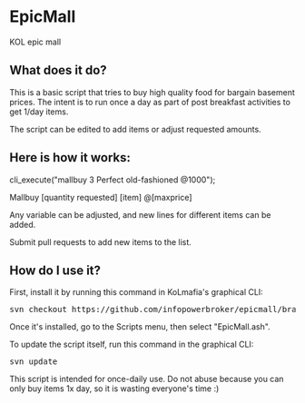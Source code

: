 # EpicMall
KOL epic mall 

What does it do?
----------------
This is a basic script that tries to buy high quality food for bargain basement prices. 
The intent is to run once a day as part of post breakfast activities to get 1/day items.

The script can be edited to add items or adjust requested amounts.

Here is how it works:
---------------------
cli_execute("mallbuy 3 Perfect old-fashioned @1000");

Mallbuy [quantity requested] [item] @[maxprice]

Any variable can be adjusted, and new lines for different items can be added.

Submit pull requests to add new items to the list.

How do I use it?
----------------
First, install it by running this command in KoLmafia's graphical CLI:

<pre>
svn checkout https://github.com/infopowerbroker/epicmall/branches/release/
</pre>

Once it's installed, go to the Scripts menu, then select "EpicMall.ash". 

To update the script itself, run this command in the graphical CLI:

<pre>
svn update
</pre>

This script is intended for once-daily use. Do not abuse because you can only buy items 1x day, so it is wasting everyone's time :)
